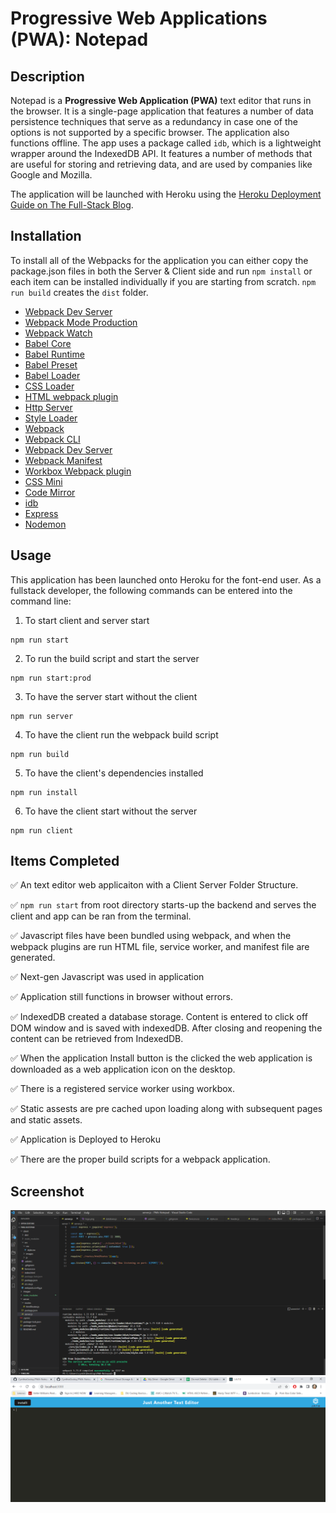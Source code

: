 # Progressive Web Applications (PWA): Notepad

## Description

Notepad is a **Progressive Web Application (PWA)** text editor that runs in the browser. It is a single-page application that features a number of data persistence techniques that serve as a redundancy in case one of the options is not supported by a specific browser. The application also functions offline. The app uses a package called `idb`, which is a lightweight wrapper around the IndexedDB API. It features a number of methods that are useful for storing and retrieving data, and are used by companies like Google and Mozilla. 

The application will be launched with Heroku using the [Heroku Deployment Guide on The Full-Stack Blog](https://coding-boot-camp.github.io/full-stack/heroku/heroku-deployment-guide).

## Installation
To install all of the Webpacks for the application you can either copy the package.json files in both the Server & Client side and run `npm install` or each item can be installed individually if you are starting from scratch. `npm run build` creates the `dist` folder.

* [Webpack Dev Server](https://www.npmjs.com/package/webpack-dev-server)
* [Webpack Mode Production](https://webpack.js.org/configuration/mode/)
* [Webpack Watch](https://www.npmjs.com/package/webpack-watch-files-plugin)
* [Babel Core](https://www.npmjs.com/package/@babel/core)
* [Babel Runtime](https://babeljs.io/docs/en/babel-plugin-transform-runtime)
* [Babel Preset](https://babeljs.io/docs/en/babel-preset-env)
* [Babel Loader](https://www.npmjs.com/package/babel-loader)
* [CSS Loader](https://www.npmjs.com/package/css-loader)
* [HTML webpack plugin](https://www.npmjs.com/package/html-webpack-plugin)
* [Http Server](https://www.npmjs.com/package/http-server)
* [Style Loader](https://webpack.js.org/loaders/style-loader/)
* [Webpack](https://www.npmjs.com/package/webpack)
* [Webpack CLI](https://www.npmjs.com/package/webpack-cli)
* [Webpack Dev Server](https://webpack.js.org/configuration/dev-server/)
* [Webpack Manifest](https://www.npmjs.com/package/webpack-manifest-plugin)
* [Workbox Webpack plugin](https://www.npmjs.com/package/workbox-webpack-plugin)
* [CSS Mini](https://webpack.js.org/plugins/mini-css-extract-plugin/#getting-started)
* [Code Mirror](https://www.npmjs.com/package/codemirror)
* [idb](https://www.npmjs.com/package/idb)
* [Express](https://www.npmjs.com/package/express)
* [Nodemon](https://www.npmjs.com/package/nodemon)

## Usage
This application has been launched onto Heroku for the font-end user. As a fullstack developer, the following commands can be entered into the command line:

1. To start client and server start
```
npm run start
```

2. To run the build script and start the server
```
npm run start:prod
```

3. To have the server start without the client
```
npm run server
```

4. To have the client run the webpack build script
```
npm run build
```

5. To have the client's dependencies installed
```
npm run install
```

6. To have the client start without the server
```
npm run client
```

## Items Completed

✅ An text editor web applicaiton with a Client Server Folder Structure.

✅ `npm run start` from root directory starts-up the backend and serves the client and app can be ran from the terminal.

✅ Javascript files have been bundled using webpack, and when the webpack plugins are run HTML file, service worker, and manifest file are generated.

✅ Next-gen Javascript was used in application

✅ Application still functions in browser without errors.

✅ IndexedDB created a database storage. Content is entered to click off DOM window and is saved with indexedDB. After closing and reopening the content can be retrieved from IndexedDB.

✅ When the application Install button is the clicked the web application is downloaded as a web application icon on the desktop.

✅ There is a registered service worker using workbox.

✅ Static assests are pre cached upon loading along with subsequent pages and static assets.

✅ Application is Deployed to Heroku

✅ There are the proper build scripts for a webpack application.

## Screenshot
![](images/Screenshot.PNG)
![](images/Screenshot2.PNG)
